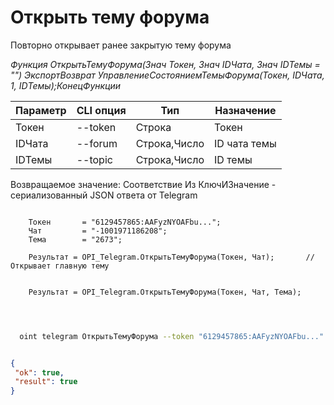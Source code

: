 ﻿---
sidebar_position: 5
---

# Открыть тему форума
 Повторно открывает ранее закрытую тему форума


*Функция ОткрытьТемуФорума(Знач Токен, Знач IDЧата, Знач IDТемы = "") ЭкспортВозврат УправлениеСостояниемТемыФорума(Токен, IDЧата, 1, IDТемы);КонецФункции*

  | Параметр | CLI опция | Тип | Назначение |
  |-|-|-|-|
  | Токен | --token | Строка | Токен |
  | IDЧата | --forum | Строка,Число | ID чата темы |
  | IDТемы | --topic | Строка,Число | ID темы |

  
  Возвращаемое значение:   Соответствие Из КлючИЗначение - сериализованный JSON ответа от Telegram

```bsl title="Пример кода"
	
    Токен       = "6129457865:AAFyzNYOAFbu...";
    Чат         = "-1001971186208";
    Тема        = "2673";

    Результат = OPI_Telegram.ОткрытьТемуФорума(Токен, Чат);       // Открывает главную тему

    
    Результат = OPI_Telegram.ОткрытьТемуФорума(Токен, Чат, Тема);

	
```

```sh title="Пример команды CLI"
    
  oint telegram ОткрытьТемуФорума --token "6129457865:AAFyzNYOAFbu..." --forum %forum% --topic %topic%


```


```json title="Результат"

{
 "ok": true,
 "result": true
}

```
